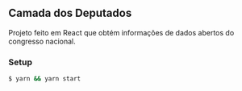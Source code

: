 ## Camada dos Deputados

Projeto feito em React que obtém informações de dados abertos do congresso nacional.

### Setup 

```bash
$ yarn && yarn start
```
